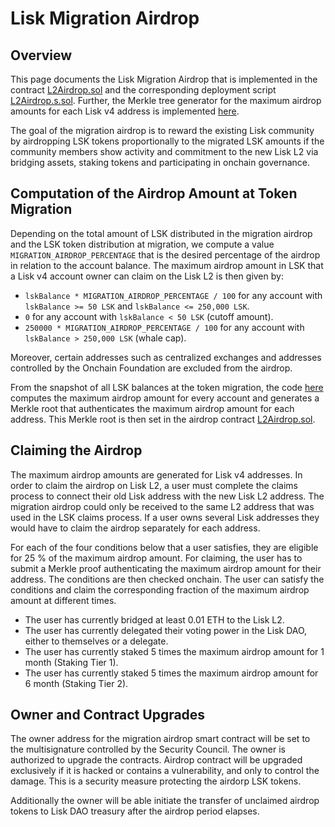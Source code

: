 # Lisk Migration Airdrop

## Overview

This page documents the Lisk Migration Airdrop that is implemented in the contract [L2Airdrop.sol](../src/L2/L2Airdrop.sol) and the corresponding deployment script [L2Airdrop.s.sol](../script/L2Airdrop.s.sol). Further, the Merkle tree generator for the maximum airdrop amounts for each Lisk v4 address is implemented
[here](https://github.com/LiskHQ/lisk-token-claim/tree/main/packages/tree-builder/src/applications/generate-airdrop-merkle-tree).

The goal of the migration airdrop is to reward the existing Lisk community by airdropping LSK tokens proportionally to the migrated LSK amounts if the community members show activity and commitment to the new Lisk L2 via bridging assets, staking tokens and participating in onchain governance.

## Computation of the Airdrop Amount at Token Migration

Depending on the total amount of LSK distributed in the migration airdrop and the LSK token distribution at migration, we compute a value `MIGRATION_AIRDROP_PERCENTAGE` that is the desired percentage of the airdrop in relation to the account balance. The maximum airdrop amount in LSK that a Lisk v4 account owner can claim on the Lisk L2 is then given by:

- `lskBalance * MIGRATION_AIRDROP_PERCENTAGE / 100` for any account with `lskBalance >= 50 LSK` and `lskBalance <= 250,000 LSK`.
- `0` for any account with `lskBalance < 50 LSK` (cutoff amount).
- `250000 * MIGRATION_AIRDROP_PERCENTAGE / 100` for any account with `lskBalance > 250,000 LSK` (whale cap).

Moreover, certain addresses such as centralized exchanges and addresses controlled by the Onchain Foundation are excluded from the airdrop.

From the snapshot of all LSK balances at the token migration, the code [here](https://github.com/LiskHQ/lisk-token-claim/tree/main/packages/tree-builder/src/applications/generate-airdrop-merkle-tree) computes the maximum airdrop amount for every account and generates a Merkle root that authenticates the maximum airdrop amount for each address. This Merkle root is then set in the airdrop contract [L2Airdrop.sol](../src/L2/L2Airdrop.sol).

## Claiming the Airdrop

The maximum airdrop amounts are generated for Lisk v4 addresses. In order to claim the airdrop on Lisk L2, a user must complete the claims process to connect their old Lisk address with the new Lisk L2 address. The migration airdrop could only be received to the same L2 address that was used in the LSK claims process. If a user owns several Lisk addresses they would have to claim the airdrop separately for each address.

For each of the four conditions below that a user satisfies, they are eligible for 25 % of the maximum airdrop amount. For claiming, the user has to submit a Merkle proof authenticating the maximum airdrop amount for their address. The conditions are then checked onchain. The user can satisfy the conditions and claim the corresponding fraction of the maximum airdrop amount at different times.

- The user has currently bridged at least 0.01 ETH to the Lisk L2.
- The user has currently delegated their voting power in the Lisk DAO, either to themselves or a delegate.
- The user has currently staked 5 times the maximum airdrop amount for 1 month (Staking Tier 1).
- The user has currently staked 5 times the maximum airdrop amount for 6 month (Staking Tier 2).

## Owner and Contract Upgrades

The owner address for the migration airdrop smart contract will be set to the multisignature controlled by the Security Council. The owner is authorized to upgrade the contracts. Airdrop contract will be upgraded exclusively if it is hacked or contains a vulnerability, and only to control the damage. This is a security measure protecting the airdorp LSK tokens.

Additionally the owner will be able initiate the transfer of unclaimed airdrop tokens to Lisk DAO treasury after the airdrop period elapses.
